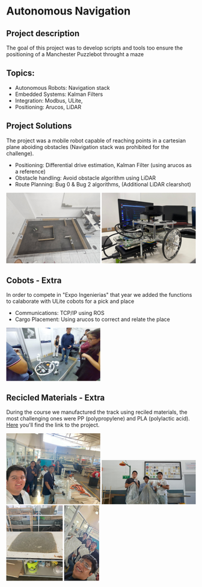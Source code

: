 # Autonomous Navigation 

## Project description

The goal of this project was to develop scripts and tools too ensure the positioning of a Manchester Puzzlebot throught a maze

## Topics:

- Autonomous Robots: Navigation stack 
- Embedded Systems: Kalman Filters
- Integration: Modbus, ULite, 
- Positioning: Arucos, LiDAR

## Project Solutions

The project was a mobile robot capable of reaching points in a cartesian plane aboiding obstacles (Navigation stack was prohibited for the challenge). 

- Positioning: Differential drive estimation, Kalman Filter (using arucos as a reference)
- Obstacle handling: Avoid obstacle algorithm using LiDAR 
- Route Planning: Bug 0 & Bug 2 algorithms, (Additional LiDAR clearshot)

<img src="./images/20240605_172201.jpg" alt="Gripper" width="250"/>
<img src="./images/IMG-20240605-WA0123.jpg" alt="Gripper" width="250"/>

## Cobots - Extra

In order to compete in "Expo Ingenierias" that year we added the functions to calaborate with ULite cobots for a pick and place

- Communications: TCP/IP using ROS 
- Cargo Placement: Using arucos to correct and relate the place

<img src="./images/ULite_cob.jpg" alt="Gripper" width="250"/>

## Recicled Materials - Extra

During the course we manufactured the track using reciled materials, the most challenging ones were PP (polypropylene) and PLA (polylactic acid).
[Here](https://conecta.tec.mx/es/noticias/queretaro/sostenibilidad/revalorizando-tec-qro-le-da-segunda-vida-al-plastico-desechable) you'll find the link to the project. 

<img src="./images/Pista_1.jpg" alt="Gripper" width="250"/>
<img src="./images/Pista_2.jpg" alt="Gripper" width="250"/>
<img src="./images/Pista_3.jpg" alt="Gripper" height="200"/>
<img src="./images/Pista_4.jpg" alt="Gripper" height="200"/>
